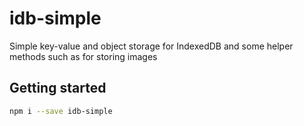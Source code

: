 # idb-simple

Simple key-value and object storage for IndexedDB and some helper methods such as for storing images

## Getting started

```bash
npm i --save idb-simple
```
